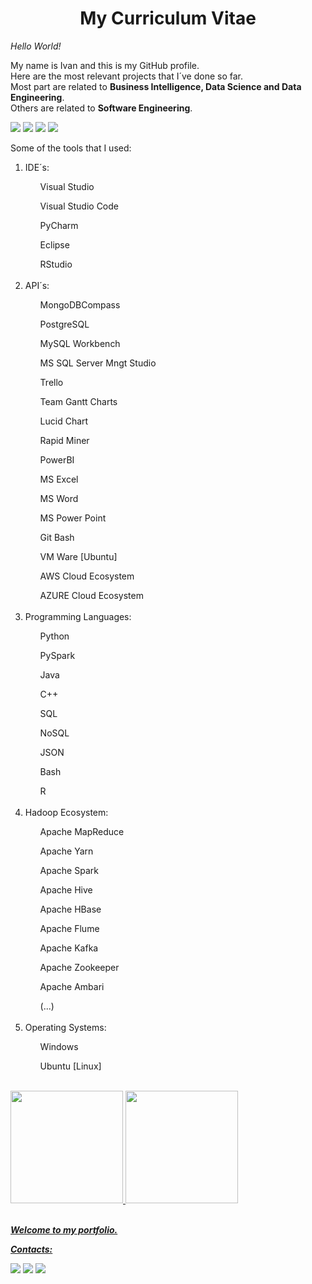 <!DOCTYPE html>
<html lang="en">
<head>
    <meta charset="UTF-8">
    <h1 align="center">My Curriculum Vitae</h1>
</head>
            
<body>

*Hello World!*

My name is Ivan and this is my GitHub profile.<br/>
Here are the most relevant projects that I´ve done so far.<br/>
Most part are related to **Business Intelligence, Data Science and Data Engineering**.<br/>
Others are related to **Software Engineering**.<br/>

<img src="https://img.shields.io/badge/Bachelor-Production%20Engineering-blue" /> <img src="https://img.shields.io/badge/Master-Business%20Intelligence-yellow" /> <img src="https://img.shields.io/badge/Master-Data%20Engineering%20at%20IGTI-yellow" />
<img src="https://img.shields.io/badge/Master-Data%20Engineering%20at%20Purdue%20University-yellow" />

Some of the tools that I used:
<ol>
    <li>IDE´s:</li>
        <ul>Visual Studio</ul>
        <ul>Visual Studio Code</ul>
        <ul>PyCharm</ul>
        <ul>Eclipse</ul>
        <ul>RStudio</ul>
<br/>
    <li>API´s:</li>
        <ul>MongoDBCompass</ul>
        <ul>PostgreSQL</ul>
        <ul>MySQL Workbench</ul>
        <ul>MS SQL Server Mngt Studio</ul>
        <ul>Trello</ul>
        <ul>Team Gantt Charts</ul>
        <ul>Lucid Chart</ul>
        <ul>Rapid Miner</ul>
        <ul>PowerBI</ul>  
        <ul>MS Excel</ul>
        <ul>MS Word</ul>
        <ul>MS Power Point</ul>
        <ul>Git Bash</ul>
        <ul>VM Ware [Ubuntu]</ul>
        <ul>AWS Cloud Ecosystem</ul>
        <ul>AZURE Cloud Ecosystem</ul>
<br/>
    <li>Programming Languages:</li>
        <ul>Python</ul>
        <ul>PySpark</ul>
        <ul>Java</ul>
        <ul>C++</ul>
        <ul>SQL</ul>
        <ul>NoSQL</ul>
        <ul>JSON</ul>
        <ul>Bash</ul>
        <ul>R</ul>
<br/>
    <li>Hadoop Ecosystem:</li>
        <ul>Apache MapReduce</ul>
        <ul>Apache Yarn</ul>
        <ul>Apache Spark</ul>
        <ul>Apache Hive</ul>
        <ul>Apache HBase</ul>
        <ul>Apache Flume</ul>
        <ul>Apache Kafka</ul>
        <ul>Apache Zookeeper</ul>
        <ul>Apache Ambari</ul>
        <ul>(...)</ul>
<br/>
    <li>Operating Systems:</li>
        <ul>Windows</ul>
        <ul>Ubuntu [Linux]</ul>
</ol>

<br/>
<div>
    <a href="https://github.com/olivivan7">
    <img height="180em" src="https://github-readme-stats.vercel.app/api/top-langs/?username=olivivan7&layout=compact&langs_count=7&theme=dracula"/>
    <img height="180em" src="https://github-readme-stats.vercel.app/api?username=olivivan7&show_icons=true&theme=dracula&include_all_commits=true&count_private=true"/>
</div>
<br/>   
    
    
***Welcome to my portfolio.***
    
    
***Contacts:***
    
<div>
    <a href = "mailto:contato@olivivan@gmail.com"><img src="https://img.shields.io/badge/Gmail-D14836?style=for-the-badge&logo=gmail&logoColor=white" target="_blank"></a>
    <a href="https://www.linkedin.com/in/ivanmdeoliveira7/" target="_blank"><img src="https://img.shields.io/badge/-LinkedIn-%230077B5?style=for-the-badge&logo=linkedin&logoColor=white" target="_blank"></a>
    <a href="https://instagram.com/ivanmdeoliveira7/" target="_blank"><img src="https://img.shields.io/badge/-Instagram-%23E4405F?style=for-the-badge&logo=instagram&logoColor=white" target="_blank"></a>      
</div>
<br/>          
    
</body>
</html>
        
        

